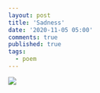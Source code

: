 ```yaml
---
layout: post
title: 'Sadness'
date: '2020-11-05 05:00'
comments: true
published: true
tags:
  - poem
---
```

<img src="https://lh3.googleusercontent.com/FZd8RxE9LXfAgQnQjOH_Yca84IDTJVazCY4oxZ8EmbjSK_OIuMiyRLsthnArA1AIImyVmPPZXcKGSt38a6W7Wa-QuljMeTgXV5KJeP1l9GWszpLw5FHebpvCXJDYA9Fv6VkXIy90snx6YnxilVm1Fs3yIAONvYe4xuA24KvEoGVb8KxFcK7IStdVwqDPY_Invzn8l7ISX_Fquf9oBmUZ96GESMFCzrBxfhSPTU9DezgDIgstHjFa6rKuPfg4-lccE0RiqPEQ3o_gf6kfEujfMSDivptKb2MWZJQ8iY8DKt5A3CPEGkTW8wD9wirlmypVndsj-EhkOoaNZbkJNR4fp2Np3rcxiZdzEgVb_aUp_tQRP2YXCqhzXpojLtrjOWLYqBzc9O50wZ4cVpObSv10EZ55Xsymy9agzXTYNMQGSGR4hUdx7XLDpWyTpGQSsNY--AtvQVpDC7gxVhgNmf880j0qFlMvOGcz-ctXuwDNJ7jXf4ttisfsa2QJV02rP-pFzpD17WNOaYuUEivkG7Kft-zvWEPn1NycQi3VlkrS5r2JkitPZUyFsjVtle7urmptJt6jHerfhll3I9LGVacxHp_yuiSKAEv0-W-BDlcnV_CZl7K9LclsGIWB-dus6QBnToYhslzmhO36KiDv0sL5k5q_R6l0rcIOIWfGVJBDMEKgxzYhVF91S9SIVEgZWlOI7SnIPdhM52Ejw986cQZrjuV7J6KGysCC5OSpGmDXu9V38_LClzuJWpQ=w872-h756-no?authuser=0" />

